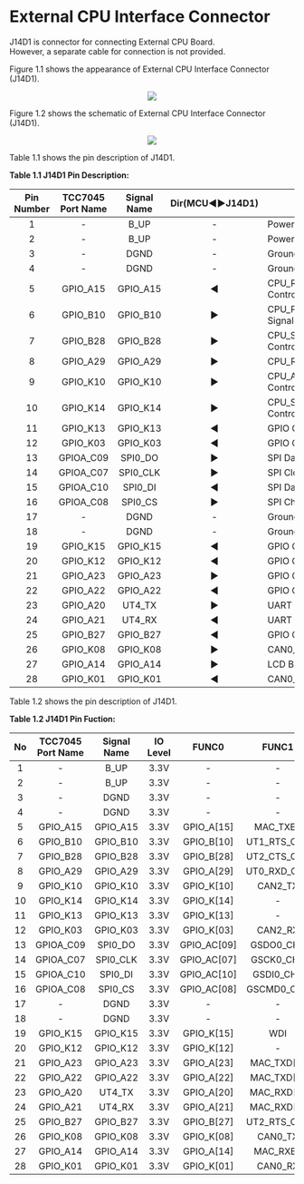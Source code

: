 <h1 style="color:re">
  External CPU Interface Connector
</h1>


J14D1 is connector for connecting External CPU Board.  
However, a separate cable for connection is not provided.  

Figure 1.1 shows the appearance of External CPU Interface Connector (J14D1).
<p align="center"><img src="https://github.com/Topst-Dev/Documentation/assets/161264431/4b6d432d-3672-40e9-b079-cbe0397e1931"></p>


Figure 1.2 shows the schematic of External CPU Interface Connector (J14D1).
<p align="center"><img src="https://github.com/Topst-Dev/Documentation/assets/161264431/caae18c2-7f83-4e72-bbd0-c586ab0e9e75"></p>  

Table 1.1 shows the pin description of J14D1.  

**Table 1.1 J14D1 Pin Description:**  

|  Pin Number | TCC7045 Port Name | Signal Name | Dir(MCU◀▶J14D1)| Description                                |
|:-----------:|:-----------------:|:-----------:|:--------------:|----------------------------------------------|
| 1           |         -         | B_UP        |  -             | Power 12V                                    |
| 2           |         -         | B_UP        |  -             | Power 12V                                    |
| 3           |         -         | DGND        |  -             | Ground                                       |
| 4           |         -         | DGND        |  -             | Ground                                       |
| 5           | GPIO_A15          | GPIO_A15    |  ◀            | CPU_RSTOUT# : PMIC RSTOUT Control Signal     |
| 6           | GPIO_B10          | GPIO_B10    |  ▶            | CPU_PWR_EN  : CPU_PWR_EN Control Signal      |
| 7           | GPIO_B28          | GPIO_B28    |  ▶            | CPU_SYS_PWR_EN:CPU_SYS_PWR_EN Control Signal |
| 8           | GPIO_A29          | GPIO_A29    |  ▶            | CPU_RST# : CPU Reset Control                 |
| 9           | GPIO_K10          | GPIO_K10    |  ▶            | CPU_ALIVE_PWR_CTL : ALIVE_PWR Control Signal |
| 10          | GPIO_K14          | GPIO_K14    |  ▶            | CPU_STR_Module : CPU_STR_Mode Control        |
| 11          | GPIO_K13          | GPIO_K13    |  ◀            | GPIO Control Signal                          |
| 12          | GPIO_K03          | GPIO_K03    |  ◀            | GPIO Control Signal                          |
| 13          | GPIOA_C09         | SPI0_DO     |  ▶            | SPI Data input                               |
| 14          | GPIOA_C07         | SPI0_CLK    |  ▶            | SPI Clock                                    |
| 15          | GPIOA_C10         | SPI0_DI     |  ◀            | SPI Data Output                              |
| 16          | GPIOA_C08         | SPI0_CS     |  ▶            | SPI Chip Selection                           |
| 17          |        -          | DGND        |  -             | Ground                                       |
| 18          |        -          | DGND        |  -             | Ground                                       |
| 19          | GPIO_K15          | GPIO_K15    |  ◀            | GPIO Control Signal                          |
| 20          | GPIO_K12          | GPIO_K12    |  ◀            | GPIO Control Signal                          |
| 21          | GPIO_A23          | GPIO_A23    |  ▶            | GPIO Control Signal                          |
| 22          | GPIO_A22          | GPIO_A22    |  ◀            | GPIO Control Signal                          | 
| 23          | GPIO_A20          | UT4_TX      |  ▶            | UART Transmit                                |
| 24          | GPIO_A21          | UT4_RX      |  ◀            | UART Receive                                 |
| 25          | GPIO_B27          | GPIO_B27    |  ◀            | GPIO Control Signal                          |
| 26          | GPIO_K08          | GPIO_K08    |  ▶            | CAN0_TX                                      |                         
| 27          | GPIO_A14          | GPIO_A14    |  ▶            | LCD Backlight Enable Control                 |
| 28          | GPIO_K01          | GPIO_K01    |  ◀            | CAN0_RX                                      |

Table 1.2 shows the pin description of J14D1. 

**Table 1.2 J14D1 Pin Fuction:**  

|  No         | TCC7045 Port Name | Signal Name | IO Level | FUNC0        | FUNC1       | FUNC2       | FUNC3          | FUNC4(ANALOG) |
|:-----------:|:-----------------:|:-----------:|:--------:|:------------:|:-----------:|:-----------:|:--------------:|:-------------:|
| 1           |         -         | B_UP        | 3.3V     |       -      |       -     |      -      |        -       |       -       |
| 2           |         -         | B_UP        | 3.3V     |       -      |       -     |      -      |        -       |       -       |
| 3           |         -         | DGND        | 3.3V     |       -      |       -     |      -      |        -       |       -       |
| 4           |         -         | DGND        | 3.3V     |       -      |       -     |      -      |        -       |       -       |
| 5           | GPIO_A15          | GPIO_A15    | 3.3V     | GPIO_A[15]   | MAC_TXER    | PWM_OUT[05] |        -       |       -       |
| 6           | GPIO_B10          | GPIO_B10    | 3.3V     | GPIO_B[10]   | UT1_RTS_CH0 | PWM_OUT[04] | MFIO_2_CH1[02] |       -       |
| 7           | GPIO_B28          | GPIO_B28    | 3.3V     | GPIO_B[28]   | UT2_CTS_CH0 | PWM_OUT[08] |        -       |       -       | 
| 8           | GPIO_A29          | GPIO_A29    | 3.3V     | GPIO_A[29]   | UT0_RXD_CH0 | SNOR1_RST#  |        -       |       -       |
| 9           | GPIO_K10          | GPIO_K10    | 3.3V     | GPIO_K[10]   | CAN2_TX     | PWM_OUT[02] |        -       |       -       |
| 10          | GPIO_K14          | GPIO_K14    | 3.3V     | GPIO_K[14]   |       -     | PWM_OUT[06] | MFIO_0_CH3[03] |       -       | 
| 11          | GPIO_K13          | GPIO_K13    | 3.3V     | GPIO_K[13]   |       -     | PWM_OUT[05] | MFIO_0_CH3[02] |       -       |
| 12          | GPIO_K03          | GPIO_K03    | 3.3V     | GPIO_K[03]   | CAN2_RX     |      -      |        -       |       -       |
| 13          | GPIOA_C09         | SPI0_DO     | 3.3V     | GPIO_AC[09]  | GSDO0_CH1   | PWM_OUT[03] | MFIO_1_CH2[01] | AD1[09]       |
| 14          | GPIOA_C07         | SPI0_CLK    | 3.3V     | GPIO_AC[07]  | GSCK0_CH1   | PWM_OUT[01] | MFIO_0_CH2[03] | AD1[07]       |
| 15          | GPIOA_C10         | SPI0_DI     | 3.3V     | GPIO_AC[10]  | GSDI0_CH1   | PWM_OUT[04] | MFIO_1_CH2[02] | AD1[10]       |
| 16          | GPIOA_C08         | SPI0_CS     | 3.3V     | GPIO_AC[08]  | GSCMD0_CH1  | PWM_OUT[02] | MFIO_1_CH2[00] | AD1[08]       |
| 17          |        -          | DGND        | 3.3V     |       -      |       -     |      -      |        -       |       -       |
| 18          |        -          | DGND        | 3.3V     |       -      |       -     |      -      |        -       |       -       |
| 19          | GPIO_K15          | GPIO_K15    | 3.3V     | GPIO_K[15]   | WDI         | PWM_OUT[07] |        -       |       -       |
| 20          | GPIO_K12          | GPIO_K12    | 3.3V     | GPIO_K[12]   |       -     | PWM_OUT[04] | MFIO_0_CH3[01] |       -       |
| 21          | GPIO_A23          | GPIO_A23    | 3.3V     | GPIO_A[23]   | MAC_TXD[5]  |      -      | MFIO_1_CH0[03] |       -       |
| 22          | GPIO_A22          | GPIO_A22    | 3.3V     | GPIO_A[22]   | MAC_TXD[4]  |      -      | MFIO_1_CH0[02] |       -       | 
| 23          | GPIO_A20          | UT4_TX      | 3.3V     | GPIO_A[20]   | MAC_RXD[6]  |      -      | MFIO_1_CH0[00] |       -       |
| 24          | GPIO_A21          | UT4_RX      | 3.3V     | GPIO_A[21]   | MAC_RXD[7]  |      -      | MFIO_1_CH0[01] |       -       |
| 25          | GPIO_B27          | GPIO_B27    | 3.3V     | GPIO_B[27]   | UT2_RTS_CH0 | PWM_OUT[07] |        -       |       -       |
| 26          | GPIO_K08          | GPIO_K08    | 3.3V     | GPIO_K[08]   | CAN0_TX     | PWM_OUT[00] |        -       |       -       |
| 27          | GPIO_A14          | GPIO_A14    | 3.3V     | GPIO_A[14]   | MAC_RXER    | PWM_OUT[04] |        -       |       -       |
| 28          | GPIO_K01          | GPIO_K01    | 3.3V     | GPIO_K[01]   | CAN0_RX     |      -      |        -       |       -       |
